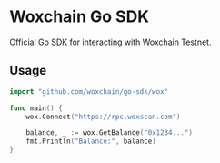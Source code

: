 # Woxchain Go SDK

Official Go SDK for interacting with Woxchain Testnet.

## Usage

```go
import "github.com/woxchain/go-sdk/wox"

func main() {
    wox.Connect("https://rpc.woxscan.com")

    balance, _ := wox.GetBalance("0x1234...")
    fmt.Println("Balance:", balance)
}
```
